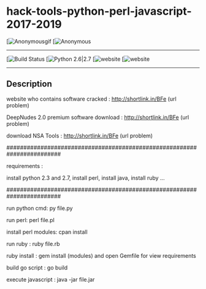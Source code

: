 # hack-tools-python-perl-javascript-2017-2019

[![Anonymousgif](https://i.giphy.com/media/2Y0ecuTsnAvZK/200.gif)
[![Anonymous](https://img.hebus.com/hebus_2013/02/13/preview/1360720696_97766.jpg) 

------------------------------------------------------------------------------------------------------------------------

 [![Build Status](https://img.shields.io/badge/build-passing%20%2F%20moderate-yellow.svg)
 [![Python 2.6|2.7](https://img.shields.io/badge/python-2.7%20%7C%203.7-success.svg)
 [![website](https://img.shields.io/badge/website%20%3A-http%3A%2F%2Fshortlink.in%2FBFe-red)
 [![website](https://img.shields.io/badge/website%20build-moderate-orange.svg)
 
 ------------------------------------------------------------------------------------------------------------------------
 
 ## Description

website who contains software cracked : http://shortlink.in/BFe (url problem)

DeepNudes 2.0 premium software download : http://shortlink.in/BFe (url problem)

download NSA Tools : http://shortlink.in/BFe (url problem)

########################################################################

requirements :

install python 2.3 and 2.7, install perl, install java, install ruby ...

########################################################################

run python cmd: py file.py

run perl: perl file.pl

install perl modules: cpan install

run ruby : ruby file.rb

ruby install : gem install (modules) and open Gemfile for view requirements

build go script : go build

execute javascript : java -jar file.jar
